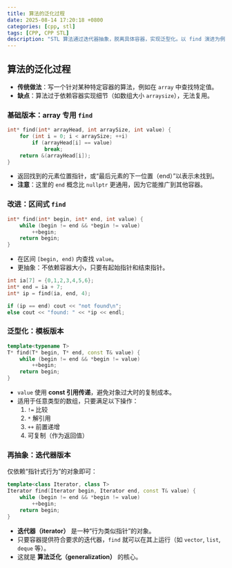 ```yaml
---
title: 算法的泛化过程
date: 2025-08-14 17:20:18 +0800
categories: [cpp, stl]
tags: [CPP, CPP STL]
description: "STL 算法通过迭代器抽象，脱离具体容器，实现泛型化。以 find 演进为例：数组专用 → 区间式 → 模板化 → 迭代器版，最终适用于所有容器。"
---
```

## 算法的泛化过程

- **传统做法**：写一个针对某种特定容器的算法，例如在 `array` 中查找特定值。
- **缺点**：算法过于依赖容器实现细节（如数组大小 `arraysize`），无法复用。

### 基础版本：array 专用 `find`

```cpp
int* find(int* arrayHead, int arraySize, int value) {
    for (int i = 0; i < arraySize; ++i)
        if (arrayHead[i] == value)
            break;
    return &(arrayHead[i]);
}
```

- 返回找到的元素位置指针，或“最后元素的下一位置（end）”以表示未找到。
- **注意**：这里的 `end` 概念比 `nullptr` 更通用，因为它能推广到其他容器。

### 改进：区间式 `find`

```cpp
int* find(int* begin, int* end, int value) {
    while (begin != end && *begin != value)
        ++begin;
    return begin;
}
```

- 在区间 `[begin, end)` 内查找 `value`。
- 更抽象：不依赖容器大小，只要有起始指针和结束指针。

```cpp
int ia[7] = {0,1,2,3,4,5,6};
int* end = ia + 7;
int* ip = find(ia, end, 4);

if (ip == end) cout << "not found\n";
else cout << "found: " << *ip << endl;
```

### 泛型化：模板版本

```cpp
template<typename T>
T* find(T* begin, T* end, const T& value) {
    while (begin != end && *begin != value)
        ++begin;
    return begin;
}
```

- `value` 使用 **const 引用传递**，避免对象过大时的复制成本。
- 适用于任意类型的数组，只要满足以下操作：
  1. `!=` 比较
  2. `*` 解引用
  3. `++` 前置递增
  4. 可复制（作为返回值）

### 再抽象：迭代器版本

仅依赖“指针式行为”的对象即可：

```cpp
template<class Iterator, class T>
Iterator find(Iterator begin, Iterator end, const T& value) {
    while (begin != end && *begin != value)
        ++begin;
    return begin;
}
```

- **迭代器（iterator）** 是一种“行为类似指针”的对象。
- 只要容器提供符合要求的迭代器，`find` 就可以在其上运行（如 `vector`, `list`, `deque` 等）。
- 这就是 **算法泛化（generalization）** 的核心。
